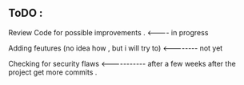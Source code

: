 ## ToDO :
Review Code for possible improvements . <---- in progress 

Adding feutures (no idea how , but i will try to) <-------- not yet

Checking for security flaws <----------- after a few weeks after the project get more commits .
